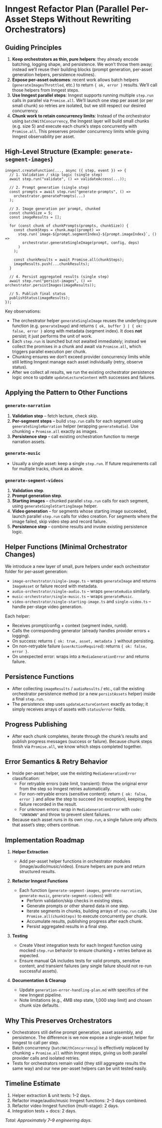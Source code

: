 # Inngest Refactor Plan (Parallel Per-Asset Steps Without Rewriting Orchestrators)

## Guiding Principles

1. **Keep orchestrators as thin, pure helpers**: they already encode batching, logging shape, and persistence. We won’t throw them away; instead we’ll reuse their building blocks (prompt generation, per-asset generation helpers, persistence routines).
2. **Expose per-asset outcomes**: recent work allows batch helpers (`generateImagesThrottled`, etc.) to return `{ ok, error }` results. We’ll call those helpers from Inngest steps.
3. **Use Inngest parallel steps**: Inngest supports running multiple `step.run` calls in parallel via `Promise.all`. We’ll launch one step per asset (or per small chunk) so retries are isolated, but we still respect our desired concurrency.
4. **Chunk work to retain concurrency limits**: Instead of the orchestrator using `batchWithConcurrency`, the Inngest layer will build small chunks (e.g. size 5) and execute each chunk’s steps concurrently with `Promise.all`. This preserves provider concurrency limits while giving Inngest observability per asset.

## High-Level Structure (Example: `generate-segment-images`)

```
inngest.createFunction(..., async ({ step, event }) => {
  // 1. Validation / skip logic (single step)
  await step.run("validate", () => validateAccess(...));

  // 2. Prompt generation (single step)
  const prompts = await step.run("generate-prompts", () =>
    orchestrator.generatePrompts(...)
  );

  // 3. Image generation per prompt, chunked
  const chunkSize = 5;
  const imageResults = [];

  for (const chunk of chunkPrompts(prompts, chunkSize)) {
    const chunkSteps = chunk.map((prompt) =>
      step.run(`image-${prompt.segmentIndex}-${prompt.imageIndex}`, () =>
        orchestrator.generateSingleImage(prompt, config, deps)
      )
    );

    const chunkResults = await Promise.all(chunkSteps);
    imageResults.push(...chunkResults);
  }

  // 4. Persist aggregated results (single step)
  await step.run("persist-images", () => orchestrator.persistImages(imageResults));

  // 5. Publish final status
  publishStatus(imageResults);
});
```

Key observations:
- The orchestrator helper `generateSingleImage` reuses the underlying pure function (e.g. `generateImage`) and returns `{ ok, buffer } | { ok: false, error }` along with metadata (segment index). It does **not** persist; it just performs the unit of work.
- Each `step.run` is launched but not awaited immediately; instead we collect the promises in a chunk and await via `Promise.all`, which triggers parallel execution per chunk.
- Chunking ensures we don’t exceed provider concurrency limits while still letting Inngest manage each asset individually (retry, observe status).
- After we collect all results, we run the existing orchestrator persistence logic once to update `updateLectureContent` with successes and failures.

## Applying the Pattern to Other Functions

### `generate-narration`
1. **Validation step** – fetch lecture, check skip.
2. **Per-segment steps** – build `step.run` calls for each segment using `generateSingleNarration` helper (wrapping `generateAudio`). Use chunking + `Promise.all` exactly as images.
3. **Persistence step** – call existing orchestration function to merge narration assets.

### `generate-music`
- Usually a single asset: keep a single `step.run`. If future requirements call for multiple tracks, chunk as above.

### `generate-segment-videos`
1. **Validation step**.
2. **Prompt generation step**.
3. **Starting images** – chunked parallel `step.run` calls for each segment, using `generateSingleStartingImage` helper.
4. **Video generation** – for segments whose starting image succeeded, launch parallel `step.run` calls for video creation. For segments where the image failed, skip video step and record failure.
5. **Persistence step** – combine results and invoke existing persistence logic.

## Helper Functions (Minimal Orchestrator Changes)

We introduce a new layer of small, pure helpers under each orchestrator folder for per-asset generation:

- `image-orchestrator/single-image.ts` – wraps `generateImage` and returns `ImageAsset` or failure record with metadata.
- `audio-orchestrator/single-audio.ts` – wraps `generateAudio` similarly.
- `music-orchestrator/single-music.ts` – wraps `generateMusic`.
- `video-orchestrator/single-starting-image.ts` and `single-video.ts` – handle per-stage video generation.

Each helper:
- Receives prompt/config + context (segment index, runId).
- Calls the corresponding generator (already handles provider errors + logging).
- On success: returns `{ ok: true, asset, metadata }` without persisting.
- On non-retryable failure (`userActionRequired`): returns `{ ok: false, error }`.
- On unexpected error: wraps into a `MediaGenerationError` and returns failure.

## Persistence Functions

- After collecting `imageResults` / `audioResults` / etc., call the existing orchestrator persistence method (or a new `persistAssets` helper) inside a final `step.run`.
- The persistence step uses `updateLectureContent` exactly as today; it simply receives arrays of assets with `status`/`error` fields.

## Progress Publishing

- After each chunk completes, iterate through the chunk’s results and publish progress messages (success or failure). Because chunk steps finish via `Promise.all`, we know which steps completed together.

## Error Semantics & Retry Behavior

- Inside per-asset helper, use the existing `MediaGenerationError` classification:
  - For retryable errors (rate limit, transient): throw the original error from the step so Inngest retries automatically.
  - For non-retryable errors (sensitive content): return `{ ok: false, error }` and allow the step to succeed (no exception), keeping the failure recorded in the result.
  - For unknown errors: wrap in `MediaGenerationError` with `code: "UNKNOWN"` and throw to prevent silent failures.
- Because each asset runs in its own `step.run`, a single failure only affects that asset’s step; others continue.

## Implementation Roadmap

1. **Helper Extraction**
   - Add per-asset helper functions in orchestrator modules (image/audio/music/video). Ensure helpers are pure and return structured results.

2. **Refactor Inngest Functions**
   - Each function (`generate-segment-images`, `generate-narration`, `generate-music`, `generate-segment-videos`) will:
     - Perform validation/skip checks in existing steps.
     - Generate prompts or other shared data in one step.
     - Iterate segments in chunks, building arrays of `step.run` calls. Use `Promise.all(chunkSteps)` to execute concurrently per chunk.
     - Accumulate results, publishing progress after each chunk.
     - Persist aggregated results in a final step.

3. **Testing**
   - Create Vitest integration tests for each Inngest function using mocked `step.run` behavior to ensure chunking + retries behave as expected.
   - Ensure manual QA includes tests for valid prompts, sensitive content, and transient failures (any single failure should not re-run successful assets).

4. **Documentation & Cleanup**
   - Update `generation-error-handling-plan.md` with specifics of the new Inngest pipeline.
   - Note limitations (e.g., 4MB step state, 1,000 step limit) and chosen chunk size defaults.

## Why This Preserves Orchestrators

- Orchestrators still define prompt generation, asset assembly, and persistence. The difference is we now expose a single-asset helper for Inngest to call per step.
- Batch concurrency (`batchWithConcurrency`) is effectively replaced by chunking + `Promise.all` within Inngest steps, giving us both parallel provider calls and isolated retries.
- Tests for orchestrators remain valid (they still aggregate results the same way) and our new per-asset helpers can be unit tested easily.

## Timeline Estimate

1. Helper extraction & unit tests: 1–2 days.
2. Refactor image/audio/music Inngest functions: 2–3 days combined.
3. Refactor video Inngest function (multi-stage): 2 days.
4. Integration tests + docs: 2 days.

_Total: Approximately 7–9 engineering days._

